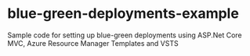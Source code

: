 # blue-green-deployments-example
Sample code for setting up blue-green deployments using ASP.Net Core MVC, Azure Resource Manager Templates and VSTS